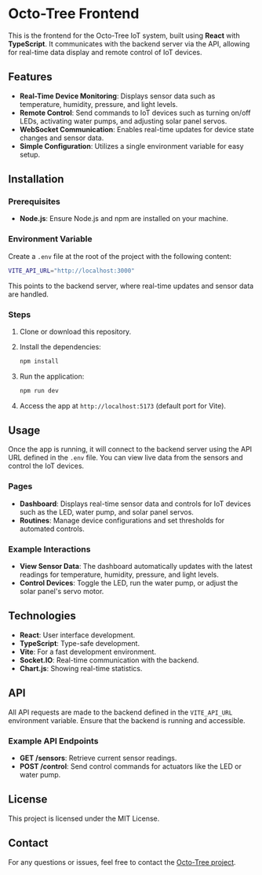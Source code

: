 # Octo-Tree Frontend

This is the frontend for the Octo-Tree IoT system, built using **React** with **TypeScript**. It communicates with the backend server via the API, allowing for real-time data display and remote control of IoT devices.

## Features

- **Real-Time Device Monitoring**: Displays sensor data such as temperature, humidity, pressure, and light levels.
- **Remote Control**: Send commands to IoT devices such as turning on/off LEDs, activating water pumps, and adjusting solar panel servos.
- **WebSocket Communication**: Enables real-time updates for device state changes and sensor data.
- **Simple Configuration**: Utilizes a single environment variable for easy setup.

## Installation

### Prerequisites

- **Node.js**: Ensure Node.js and npm are installed on your machine.

### Environment Variable

Create a `.env` file at the root of the project with the following content:

```bash
VITE_API_URL="http://localhost:3000"
```

This points to the backend server, where real-time updates and sensor data are handled.

### Steps

1. Clone or download this repository.
2. Install the dependencies:

   ```bash
   npm install
   ```

3. Run the application:

   ```bash
   npm run dev
   ```

4. Access the app at `http://localhost:5173` (default port for Vite).

## Usage

Once the app is running, it will connect to the backend server using the API URL defined in the `.env` file. You can view live data from the sensors and control the IoT devices.

### Pages

- **Dashboard**: Displays real-time sensor data and controls for IoT devices such as the LED, water pump, and solar panel servos.
- **Routines**: Manage device configurations and set thresholds for automated controls.

### Example Interactions

- **View Sensor Data**: The dashboard automatically updates with the latest readings for temperature, humidity, pressure, and light levels.
- **Control Devices**: Toggle the LED, run the water pump, or adjust the solar panel's servo motor.

## Technologies

- **React**: User interface development.
- **TypeScript**: Type-safe development.
- **Vite**: For a fast development environment.
- **Socket.IO**: Real-time communication with the backend.
- **Chart.js**: Showing real-time statistics.

## API

All API requests are made to the backend defined in the `VITE_API_URL` environment variable. Ensure that the backend is running and accessible.

### Example API Endpoints

- **GET /sensors**: Retrieve current sensor readings.
- **POST /control**: Send control commands for actuators like the LED or water pump.

## License

This project is licensed under the MIT License.

## Contact

For any questions or issues, feel free to contact the [Octo-Tree project](https://asterki.tech).